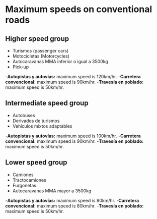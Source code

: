 
# Maximum speeds on conventional roads

## Higher speed group

- Turismos (passenger cars)
- Motocicletas (Motorcycles)
- Autocaravanas MMA inferior o igual a 3500kg
- Pick-up

-**Autopistas y autovías:** maximum speed is 120km/hr.
-**Carretera convencional:** maximum speed is 90km/hr.
-**Travesía en poblado:** maximum speed is 50km/hr.

## Intermediate speed group

- Autobuses
- Derivados de turismos
- Vehículos mixtos adaptables

-**Autopistas y autovías:** maximum speed is 100km/hr.
-**Carretera convencional:** maximum speed is 90km/hr.
-**Travesía en poblado:** maximum speed is 50km/hr.

## Lower speed group

- Camiones
- Tractocamiones
- Furgonetas
- Autocaravanas MMA mayor a 3500kg

-**Autopistas y autovías:** maximum speed is 90km/hr.
-**Carretera convencional:** maximum speed is 80km/hr.
-**Travesía en poblado:** maximum speed is 50km/hr.

